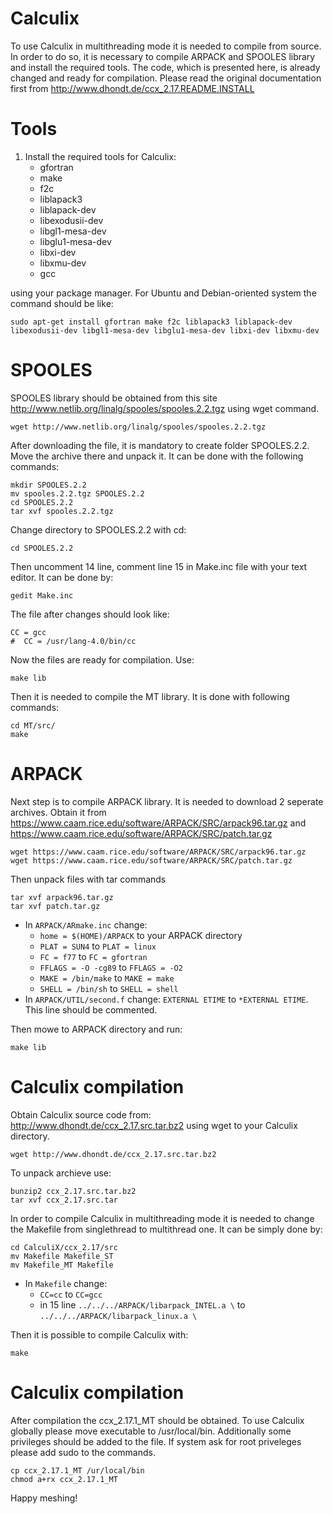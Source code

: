 # Calculix
To use Calculix in multithreading mode it is needed to compile from source. In order to do so, it is necessary to compile ARPACK and SPOOLES library and install the required tools. The code, which is presented here, is already changed and ready for compilation. Please read the original documentation first from http://www.dhondt.de/ccx_2.17.README.INSTALL

# Tools
1. Install the required tools for Calculix:
    -   gfortran
    -   make
    -   f2c
    -   liblapack3
    -   liblapack-dev
    -   libexodusii-dev
    -   libgl1-mesa-dev
    -   libglu1-mesa-dev
    -   libxi-dev
    -   libxmu-dev
    -   gcc

using your package manager. For Ubuntu and Debian-oriented system the command should be like:


``` example
sudo apt-get install gfortran make f2c liblapack3 liblapack-dev libexodusii-dev libgl1-mesa-dev libglu1-mesa-dev libxi-dev libxmu-dev
```


# SPOOLES

SPOOLES library should be obtained from this site http://www.netlib.org/linalg/spooles/spooles.2.2.tgz using wget command.

```example
wget http://www.netlib.org/linalg/spooles/spooles.2.2.tgz
```

After downloading the file, it is mandatory to create folder SPOOLES.2.2. Move the archive there and unpack it. It can be done with the following commands:

```example
mkdir SPOOLES.2.2
mv spooles.2.2.tgz SPOOLES.2.2
cd SPOOLES.2.2
tar xvf spooles.2.2.tgz
```
Change directory to SPOOLES.2.2 with cd:

```example
cd SPOOLES.2.2
```

Then uncomment 14 line, comment line 15 in Make.inc file with your text editor. It can be done by:

```example
gedit Make.inc
```
The file after changes should look like:

```example
CC = gcc
#  CC = /usr/lang-4.0/bin/cc
```
Now the files are ready for compilation. Use:

```example
make lib  
```
Then it is needed to compile the MT library. It is done with following commands:

```example
cd MT/src/
make   
```
# ARPACK

Next step is to compile ARPACK library. It is needed to download 2 seperate archives. Obtain it from https://www.caam.rice.edu/software/ARPACK/SRC/arpack96.tar.gz and https://www.caam.rice.edu/software/ARPACK/SRC/patch.tar.gz


```example
wget https://www.caam.rice.edu/software/ARPACK/SRC/arpack96.tar.gz
wget https://www.caam.rice.edu/software/ARPACK/SRC/patch.tar.gz
```

Then unpack files with tar commands

```example
tar xvf arpack96.tar.gz
tar xvf patch.tar.gz
```

- In `ARPACK/ARmake.inc` change:
    -   `home = $(HOME)/ARPACK` to your ARPACK directory
    -   `PLAT = SUN4` to `PLAT = linux`
    -   `FC = f77` to `FC = gfortran`
    -   `FFLAGS = -O -cg89` to `FFLAGS = -O2`
    -   `MAKE = /bin/make` to `MAKE = make`
    -   `SHELL = /bin/sh` to `SHELL = shell`
- In `ARPACK/UTIL/second.f` change: `EXTERNAL ETIME` to `*EXTERNAL ETIME`. This line should be commented.

Then mowe to ARPACK directory and run:

```example
make lib   
```
# Calculix compilation

Obtain Calculix source code from: http://www.dhondt.de/ccx_2.17.src.tar.bz2 using wget to your Calculix directory.

```example
wget http://www.dhondt.de/ccx_2.17.src.tar.bz2
```
To unpack archieve use:
```example
bunzip2 ccx_2.17.src.tar.bz2
tar xvf ccx_2.17.src.tar
```
In order to compile Calculix in multithreading mode it is needed to change the Makefile from singlethread to multithread one. It can be simply done by:

```example
cd CalculiX/ccx_2.17/src
mv Makefile Makefile_ST
mv Makefile_MT Makefile
```
- In `Makefile` change:
    -   `CC=cc` to `CC=gcc`
    - in 15 line   `../../../ARPACK/libarpack_INTEL.a \` to `../../../ARPACK/libarpack_linux.a \`

Then it is possible to compile Calculix with:

```example
make
```
# Calculix compilation

After compilation the ccx_2.17.1_MT should be obtained. To use Calculix globally please move executable to /usr/local/bin. Additionally some privileges should be added to the file. If system ask for root priveleges please add sudo to the commands.

```example
cp ccx_2.17.1_MT /ur/local/bin
chmod a+rx ccx_2.17.1_MT
```




Happy meshing!
